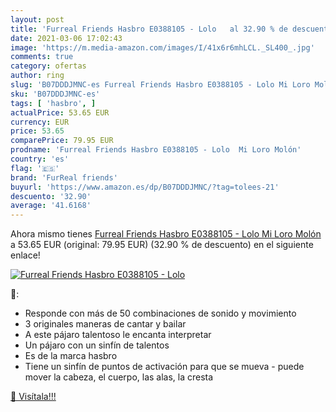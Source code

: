 ```yaml
---
layout: post
title: 'Furreal Friends Hasbro E0388105 - Lolo   al 32.90 % de descuento'
date: 2021-03-06 17:02:43
image: 'https://m.media-amazon.com/images/I/41x6r6mhLCL._SL400_.jpg'
comments: true
category: ofertas
author: ring
slug: 'B07DDDJMNC-es Furreal Friends Hasbro E0388105 - Lolo Mi Loro Molón'
sku: 'B07DDDJMNC-es'
tags: [ 'hasbro', ]
actualPrice: 53.65 EUR
currency: EUR
price: 53.65
comparePrice: 79.95 EUR
prodname: 'Furreal Friends Hasbro E0388105 - Lolo  Mi Loro Molón'
country: 'es'
flag: '🇪🇸'
brand: 'FurReal friends'
buyurl: 'https://www.amazon.es/dp/B07DDDJMNC/?tag=tolees-21'
descuento: '32.90'
average: '41.6168'
---
```


Ahora mismo tienes [Furreal Friends Hasbro E0388105 - Lolo  Mi Loro Molón](https://www.amazon.es/dp/B07DDDJMNC/?tag=tolees-21) a 53.65 EUR (original: 79.95 EUR) (32.90 %  de descuento) en el siguiente enlace!

[![Furreal Friends Hasbro E0388105 - Lolo  ](https://m.media-amazon.com/images/I/41x6r6mhLCL._SL400_.jpg)](https://www.amazon.es/dp/B07DDDJMNC/?tag=tolees-21)

🔎:

- Responde con más de 50 combinaciones de sonido y movimiento
- 3 originales maneras de cantar y bailar
- A este pájaro talentoso le encanta interpretar
- Un pájaro con un sinfín de talentos
- Es de la marca hasbro
- Tiene un sinfín de puntos de activación para que se mueva - puede mover la cabeza, el cuerpo, las alas, la cresta

[🛒 Visítala!!!](https://www.amazon.es/dp/B07DDDJMNC/?tag=tolees-21)
